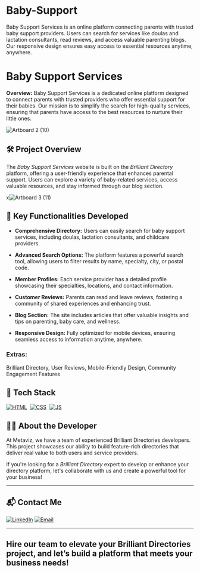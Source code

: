 # Baby-Support
Baby Support Services is an online platform connecting parents with trusted baby support providers. Users can search for services like doulas and lactation consultants, read reviews, and access valuable parenting blogs. Our responsive design ensures easy access to essential resources anytime, anywhere.
# Baby Support Services

**Overview:**
Baby Support Services is a dedicated online platform designed to connect parents with trusted providers who offer essential support for their babies. Our mission is to simplify the search for high-quality services, ensuring that parents have access to the best resources to nurture their little ones.

![Artboard 2 (10)](https://github.com/user-attachments/assets/a860c128-a50c-4f3f-bbf9-2a697a69adb7)

## 🛠 Project Overview

The *Baby Support Services* website is built on the *Brilliant Directory* platform, offering a user-friendly experience that enhances parental support. Users can explore a variety of baby-related services, access valuable resources, and stay informed through our blog section.

x![Artboard 3 (11)](https://github.com/user-attachments/assets/4a2e581e-f99e-4268-b4d7-1408674f8d83)

## 🚀 Key Functionalities Developed

- **Comprehensive Directory:** Users can easily search for baby support services, including doulas, lactation consultants, and childcare providers.

- **Advanced Search Options:** The platform features a powerful search tool, allowing users to filter results by name, specialty, city, or postal code.

- **Member Profiles:** Each service provider has a detailed profile showcasing their specialties, locations, and contact information.

- **Customer Reviews:** Parents can read and leave reviews, fostering a community of shared experiences and enhancing trust.

- **Blog Section:** The site includes articles that offer valuable insights and tips on parenting, baby care, and wellness.

- **Responsive Design:** Fully optimized for mobile devices, ensuring seamless access to information anytime, anywhere.


### Extras:
Brilliant Directory, User Reviews, Mobile-Friendly Design, Community Engagement Features

## 📌 Tech Stack
[![HTML](https://img.shields.io/badge/html5%20-%23E34F26.svg?&style=for-the-badge&logo=html5&logoColor=white)](https://github.com/yourusername/Baby-Support-Services/search?l=html)&nbsp;
[![CSS](https://img.shields.io/badge/css3%20-%231572B6.svg?&style=for-the-badge&logo=css3&logoColor=white)](https://github.com/yourusername/Baby-Support-Services/search?l=css)&nbsp;
[![JS](https://img.shields.io/badge/javascript%20-%23323330.svg?&style=for-the-badge&logo=javascript&logoColor=%23F7DF1E)](https://github.com/yourusername/Baby-Support-Services/search?l=javascript)

## 👨‍💻 About the Developer

At Metaviz, we have a team of experienced Brilliant Directories developers. This project showcases our ability to build feature-rich directories that deliver real value to both users and service providers.

If you're looking for a *Brilliant Directory* expert to develop or enhance your directory platform, let's collaborate with us and create a powerful tool for your business!

---

## 📬 Contact Me

[![LinkedIn](https://img.shields.io/badge/LinkedIn-Connect-blue?style=for-the-badge&logo=linkedin)](https://www.linkedin.com/in/sajid-jameel-721256178/)
[![Email](https://img.shields.io/badge/Email-Contact%20Me-orange?style=for-the-badge&logo=gmail)](mailto:sajidjamil.met@gmail.com)

---

Hire our team to elevate your Brilliant Directories project, and let’s build a platform that meets your business needs!
---
